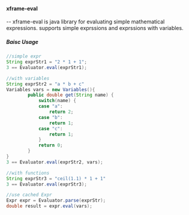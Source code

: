 #### xframe-eval
--
xframe-eval is java library for evaluating simple mathematical expressions. supports simple exprssions and exprssions with variables.

##### Baisc Usage
```java
//simple expr
String exprStr1 = "2 * 1 + 1";
3 == Evaluator.eval(exprStr1);

//with variables
String exprStr2 = "a * b + c"
Variables vars = new Variables(){
		public double get(String name) {
			switch(name) {
			case "a":
				return 2;
			case "b":
				return 1;
			case "c":
				return 1;
			}
			return 0;
		}
}
3 == Evaluator.eval(exprStr2, vars);

//with functions
String exprStr3 = "ceil(1.1) * 1 + 1"
3 == Evaluator.eval(exprStr3);

//use cached Expr
Expr expr = Evaluator.parse(exprStr);
double result = expr.eval(vars);
```